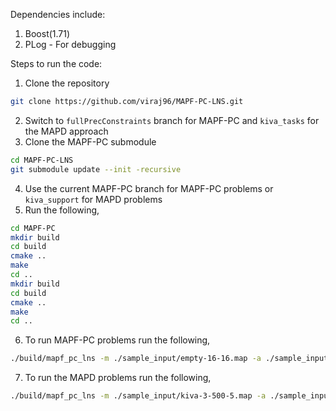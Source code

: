 Dependencies include:

1. Boost(1.71)
2. PLog - For debugging


Steps to run the code:

1. Clone the repository 

```sh
git clone https://github.com/viraj96/MAPF-PC-LNS.git
```

2. Switch to `fullPrecConstraints` branch for MAPF-PC and `kiva_tasks` for the MAPD approach
3. Clone the MAPF-PC submodule

```sh
cd MAPF-PC-LNS
git submodule update --init -recursive
```

4. Use the current MAPF-PC branch for MAPF-PC problems or `kiva_support` for MAPD problems
5. Run the following,

```sh
cd MAPF-PC
mkdir build
cd build
cmake ..
make
cd ..
mkdir build
cd build
cmake ..
make
cd ..
```

6. To run MAPF-PC problems run the following,

```sh
./build/mapf_pc_lns -m ./sample_input/empty-16-16.map -a ./sample_input/agent_goals.txt -k 10 -l 50 -t 10 -n 2 -i 200 -d 6 -s sota_pbs -h alns -c TA -r absolute
```

7. To run the MAPD problems run the following,

```sh
./build/mapf_pc_lns -m ./sample_input/kiva-3-500-5.map -a ./sample_input/0.task -k 3 -l 100 -t 10 -n 2 -i 200 -d 6 -s sota_pbs -h alsn -c TA -r absolute
```
